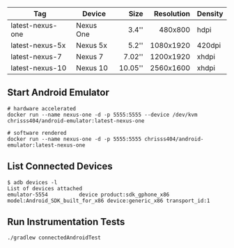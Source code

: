 
| Tag              | Device        | Size    | Resolution | Density |
| ---------------- | ------------- | -------:| ----------:| ------- |
| latest-nexus-one | Nexus One     | 3.4''   | 480x800    | hdpi    |
| latest-nexus-5x  | Nexus 5x      | 5.2''   | 1080x1920  | 420dpi  |
| latest-nexus-7   | Nexus 7       | 7.02''  | 1200x1920  | xhdpi   |
| latest-nexus-10  | Nexus 10      | 10.05'' | 2560x1600  | xhdpi   |


## Start Android Emulator

    # hardware accelerated
    docker run --name nexus-one -d -p 5555:5555 --device /dev/kvm chrisss404/android-emulator:latest-nexus-one

    # software rendered
    docker run --name nexus-one -d -p 5555:5555 chrisss404/android-emulator:latest-nexus-one


## List Connected Devices

    $ adb devices -l
    List of devices attached
    emulator-5554          device product:sdk_gphone_x86 model:Android_SDK_built_for_x86 device:generic_x86 transport_id:1


## Run Instrumentation Tests

    ./gradlew connectedAndroidTest

